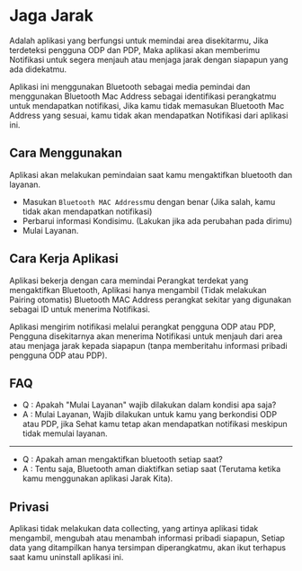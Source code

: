 # Jaga Jarak
Adalah aplikasi yang berfungsi untuk memindai area disekitarmu, Jika terdeteksi pengguna ODP dan PDP, Maka aplikasi akan memberimu Notifikasi untuk segera menjauh atau menjaga jarak dengan siapapun yang ada didekatmu.

Aplikasi ini menggunakan Bluetooth sebagai media pemindai dan menggunakan Bluetooth Mac Address sebagai identifikasi perangkatmu untuk mendapatkan notifikasi, Jika kamu tidak memasukan Bluetooth Mac Address yang sesuai, kamu tidak akan mendapatkan Notifikasi dari aplikasi ini.

## Cara Menggunakan
Aplikasi akan melakukan pemindaian saat kamu mengaktifkan bluetooth dan layanan.
* Masukan `Bluetooth MAC Address`mu dengan benar (Jika salah, kamu tidak akan mendapatkan notifikasi)
* Perbarui informasi Kondisimu. (Lakukan jika ada perubahan pada dirimu)
* Mulai Layanan.

## Cara Kerja Aplikasi
Aplikasi bekerja dengan cara memindai Perangkat terdekat yang mengaktifkan Bluetooth, Aplikasi hanya mengambil (Tidak melakukan Pairing otomatis) Bluetooth MAC Address perangkat sekitar yang digunakan sebagai ID untuk menerima Notifikasi. 

Aplikasi mengirim notifikasi melalui perangkat pengguna ODP atau PDP, Pengguna disekitarnya akan menerima Notifikasi untuk menjauh dari area atau menjaga jarak kepada siapapun (tanpa memberitahu informasi pribadi pengguna ODP atau PDP).

## FAQ
* Q : Apakah "Mulai Layanan" wajib dilakukan dalam kondisi apa saja?
* A : Mulai Layanan, Wajib dilakukan untuk kamu yang berkondisi ODP atau PDP, jika Sehat kamu tetap akan mendapatkan notifikasi meskipun tidak memulai layanan.
-------------------
* Q : Apakah aman mengaktifkan bluetooth setiap saat?
* A : Tentu saja, Bluetooth aman diaktifkan setiap saat (Terutama ketika kamu menggunakan aplikasi Jarak Kita).

## Privasi
Aplikasi tidak melakukan data collecting, yang artinya aplikasi tidak mengambil, mengubah atau menambah informasi pribadi siapapun, Setiap data yang ditampilkan hanya tersimpan diperangkatmu, akan ikut terhapus saat kamu uninstall aplikasi ini.